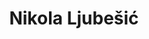 ---
SICRIS: null
draft: false
fixName: nikola_ljubešić
lab: Laboratorij za kognitivno modeliranje
labPos: Član laboratorija
location: null
mailInfo: nikola.ljubesic@fri.uni-lj.si
officeHours: null
profName: dr. Nikola Ljubešić
profTitle: Raziskovalec
telephoneInfo: null
title: Nikola Ljubešić
---